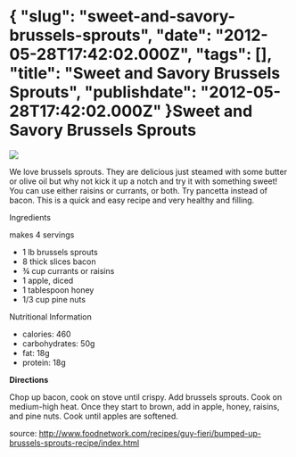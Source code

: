 {
    "slug": "sweet-and-savory-brussels-sprouts",
    "date": "2012-05-28T17:42:02.000Z",
    "tags": [],
    "title": "Sweet and Savory Brussels Sprouts",
    "publishdate": "2012-05-28T17:42:02.000Z"
}Sweet and Savory Brussels Sprouts
=================================




![](http://distilleryimage8.s3.amazonaws.com/330807aca3a311e1a8761231381b4856_7.jpg)

We love brussels sprouts. They are delicious just steamed with some
butter or olive oil but why not kick it up a notch and try it with
something sweet! You can use either raisins or currants, or both. Try
pancetta instead of bacon. This is a quick and easy recipe and very
healthy and filling.

<div id="ingredients-nutrition">

<div id="ingredients-nutrition-col">

Ingredients

makes 4 servings

-   1 lb brussels sprouts
-   8 thick slices bacon
-   ¾ cup currants or raisins
-   1 apple, diced
-   1 tablespoon honey
-   1/3 cup pine nuts

</div>

<div id="ingredients-nutrition-col">

Nutritional Information

-   calories: 460
-   carbohydrates: 50g
-   fat: 18g
-   protein: 18g

</div>

</div>

**Directions**

Chop up bacon, cook on stove until crispy. Add brussels sprouts. Cook on
medium-high heat. Once they start to brown, add in apple, honey,
raisins, and pine nuts. Cook until apples are softened.

source: <http://www.foodnetwork.com/recipes/guy-fieri/bumped-up-brussels-sprouts-recipe/index.html>

